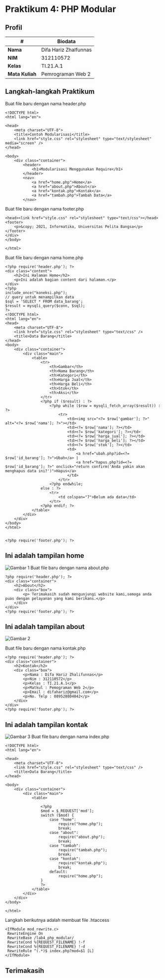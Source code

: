 # Praktikum 4: PHP Modular
## Profil
| #               | Biodata           |
| --------------- | ---------------------- |
| **Nama**        | Difa Hariz Zhalfunnas  |
| **NIM**         | 312110572              |
| **Kelas**       | TI.21.A.1              |
| **Mata Kuliah** | Pemrograman Web 2      |

## Langkah-langkah Praktikum
Buat file baru dengan nama header.php<p>
```
<!DOCTYPE html>
<html lang="en">

<head>
    <meta charset="UTF-8">
    <title>Contoh Modularisasi</title>
    <link href="style.css" rel="stylesheet" type="text/stylesheet" media="screen" />
</head>

<body>
    <div class="container">
        <header>
            <h1>Modularisasi Menggunakan Require</h1>
        </header>
        <nav>
            <a href="home.php">Home</a>
            <a href="about.php">About</a>
            <a href="kontak.php">Kontak</a>
            <a href="tambah.php">Tambah Data</a>
        </nav>
```
Buat file baru dengan nama footer.php<p>
```
<head><link href="style.css" rel="stylesheet" type="text/css"></head>
<footer>
    <p>&copy; 2021, Informatika, Universitas Pelita Bangsa</p>
</footer>
</div>
</body>

</html>
```
Buat file baru dengan nama home.php<p>
```
<?php require('header.php'); ?>
<div class="content">
    <h2>Ini Halaman Home</h2>
    <p>Ini adalah bagian content dari halaman.</p>
</div>
<?php
include_once("koneksi.php");
// query untuk menampilkan data
$sql = 'SELECT * FROM data_barang';
$result = mysqli_query($conn, $sql);
?>
<!DOCTYPE html>
<html lang="en">
<head>
    <meta charset="UTF-8">
    <link href="style.css" rel="stylesheet" type="text/css" />
    <title>Data Barang</title>
</head>
<body>
    <div class="container">
        <div class="main">
            <table>
                <tr>
                    <th>Gambar</th>
                    <th>Nama Barang</th>
                    <th>Kategori</th>
                    <th>Harga Jual</th>
                    <th>Harga Beli</th>
                    <th>Stok</th>
                    <th>Aksi</th>
                </tr>
                <?php if ($result) : ?>
                    <?php while ($row = mysqli_fetch_array($result)) : ?>
                        <tr>
                            <td><img src="<?= $row['gambar']; ?>" alt="<?= $row['nama']; ?>"></td>
                            <td><?= $row['nama']; ?></td>
                            <td><?= $row['kategori']; ?></td>
                            <td><?= $row['harga_jual']; ?></td>
                            <td><?= $row['harga_beli']; ?></td>
                            <td><?= $row['stok']; ?></td>
                            <td>
                                <a href="ubah.php?id=<?= $row['id_barang']; ?>">Ubah</a> |
                                <a href="hapus.php?id=<?= $row['id_barang']; ?>" onclick="return confirm('Anda yakin akan menghapus data ini?')">Hapus</a>
                            </td>
                        </tr>
                    <?php endwhile;
                else : ?>
                    <tr>
                        <td colspan="7">Belum ada data</td>
                    </tr>
                <?php endif; ?>
            </table>
        </div>
    </div>
</body>
</html>


<?php require('footer.php'); ?>
```
## Ini adalah tampilan home
![Gambar 1](screenshoot/1.png)
Buat file baru dengan nama about.php<p>
```
?php require('header.php'); ?>
<div class="container">
    <h2>About</h2>
    <div class="box">
        <p> Terimakasih sudah mengunjungi website kami,semoga anda puas dengan pelayanan yang kami berikans.</p>
    </div>
</div>
<?php require('footer.php'); ?>
```
## Ini adalah tampilan about
![Gambar 2](screenshoot/2.png)

Buat file baru dengan nama kontak.php<p>
```
<?php require('header.php'); ?>
<div class="container">
    <h2>Kontak</h2>
    <div class="box">
        <p>Nama : Difa Hariz Zhalifunnas</p>
        <p>Nim : 312110572</p>
        <p>Kelas : TI.21.A.1</p>
        <p>Matkul : Pemograman Web 2</p>
        <p>Email : difahariz@gmail.com</p>
        <p>No. Telp : 089528804042</p>
    </div>
</div>
<?php require('footer.php'); ?>
```
## Ini adalah tampilan kontak
![Gambar 3](screenshoot/3.png)
Buat file baru dengan nama index.php<p>
```
<!DOCTYPE html>
<html lang="en">

<head>
    <meta charset="UTF-8">
    <link href="style.css" rel="stylesheet" type="text/css" />
    <title>Data Barang</title>
</head>

<body>
    <div class="container">
        <div class="main">
            <table>

                <?php
                $mod = $_REQUEST['mod'];
                switch ($mod) {
                    case "home":
                        require("home.php");
                        break;
                    case "about":
                        require("about.php");
                        break;
                    case "tambah":
                        require("tambah.php");
                        break;
                    case "kontak":
                        require("kontak.php");
                        break;
                    default:
                        require("home.php");
                }
                ?>
            </table>
        </div>
    </div>
</body>

</html>
```
Langkah berikutnya adalah membuat file .htaccess<p>
```
<IfModule mod_rewrite.c>
 RewriteEngine On
 RewriteBase /lab4_php_modular/
 RewriteCond %{REQUEST_FILENAME} !-f
 RewriteCond %{REQUEST_FILENAME} !-d
 RewriteRule ^(.*)$ index.php?mod=$1 [L]
</IfModule>
```
## Terimakasih
